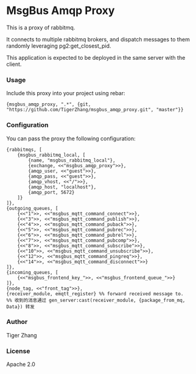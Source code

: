 # MsgBus Amqp Proxy

This is a proxy of rabbitmq.

It connects to multiple rabbitmq brokers, and dispatch messages to them randomly
leveraging pg2:get_closest_pid.

This application is expected to be deployed in the same server with the client.

### Usage

Include this proxy into your project using rebar:

    {msgbus_amqp_proxy, ".*", {git, "https://github.com/TigerZhang/msgbus_amqp_proxy.git", "master"}}

### Configuration

You can pass the proxy the following configuration:

    {rabbitmqs, [
        {msgbus_rabbitmq_local, [
            {name, "msgbus_rabbitmq_local"},
            {exchange, <<"msgbus_amqp_proxy">>},
            {amqp_user, <<"guest">>},
            {amqp_pass, <<"guest">>},
            {amqp_vhost, <<"/">>},
            {amqp_host, "localhost"},
            {amqp_port, 5672}
        ]}
    ]},
    {outgoing_queues, [
        {<<"1">>, <<"msgbus_mqtt_command_connect">>},
        {<<"3">>, <<"msgbus_mqtt_command_publish">>},
        {<<"4">>, <<"msgbus_mqtt_command_puback">>},
        {<<"5">>, <<"msgbus_mqtt_command_pubrec">>},
        {<<"6">>, <<"msgbus_mqtt_command_pubrel">>},
        {<<"7">>, <<"msgbus_mqtt_command_pubcomp">>},
        {<<"8">>, <<"msgbus_mqtt_command_subscribe">>},
        {<<"10">>, <<"msgbus_mqtt_command_unsubscribe">>},
        {<<"12">>, <<"msgbus_mqtt_command_pingreq">>},
        {<<"14">>, <<"msgbus_mqtt_command_disconnect">>}
    ]},
    {incoming_queues, [
        {<<"msgbus_frontend_key_">>, <<"msgbus_frontend_queue_">>}
    ]},
    {node_tag, <<"front_tag">>},
    {receiver_module, emqtt_register} %% forward received message to.
    %% 收到的消息通过 gen_server:cast(receiver_module, {package_from_mq, Data}) 转发

### Author

Tiger Zhang

### License

Apache 2.0
